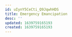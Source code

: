 ```yaml
---
id: uIynY5CeCti_Q9JqwhHDS
title: Emergency Emancipation
desc: ''
updated: 1639759165193
created: 1639759165193
---
```


